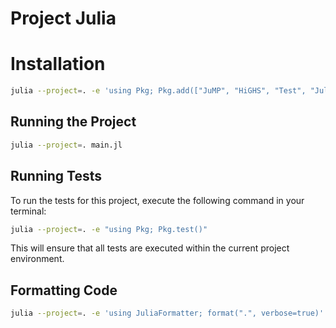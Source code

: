 # Project Julia

# Installation

```bash
julia --project=. -e 'using Pkg; Pkg.add(["JuMP", "HiGHS", "Test", "JuliaFormatter"])'
```

## Running the Project

```bash
julia --project=. main.jl
```

## Running Tests

To run the tests for this project, execute the following command in your terminal:

```bash
julia --project=. -e "using Pkg; Pkg.test()"
```

This will ensure that all tests are executed within the current project environment.

## Formatting Code

```bash
julia --project=. -e 'using JuliaFormatter; format(".", verbose=true)'
```